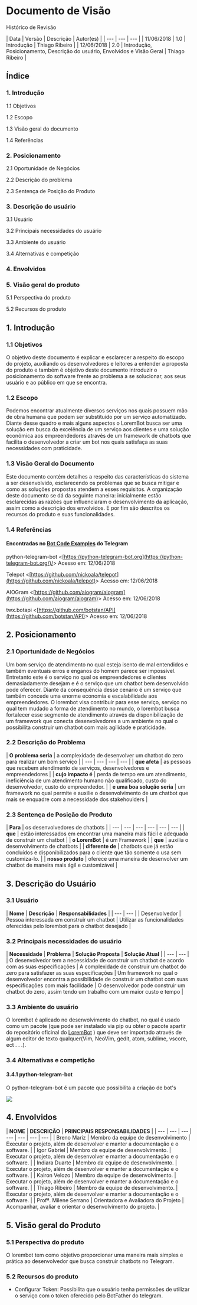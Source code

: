 # Documento de Visão

Histórico de Revisão

| Data | Versão | Descrição | Autor\(es\) |
| --- | --- | --- |
| 11/06/2018 | 1.0 | Introdução | Thiago Ribeiro |
| 12/06/2018 | 2.0 | Introdução, Posicionamento,  Descrição do usuário, Envolvidos e Visão Geral | Thiago Ribeiro |

## Índice

### 1. Introdução

1.1 Objetivos

1.2 Escopo

1.3 Visão geral do documento

1.4 Referências

### 2. Posicionamento

2.1 Oportunidade de Negócios

2.2 Descrição do problema

2.3 Sentença de Posição do Produto

### 3. Descrição do usuário

3.1 Usuário

3.2 Principais necessidades do usuário

3.3 Ambiente do usuário

3.4 Alternativas e competição

### 4. Envolvidos

### 5. Visão geral do produto

5.1 Perspectiva do produto

5.2 Recursos do produto

## 1. Introdução

### 1.1 Objetivos

O objetivo deste documento é explicar e esclarecer a respeito do escopo do projeto, auxiliando os desenvolvedores e leitores a entender a proposta do produto e também é objetivo deste documento introduzir o posicionamento do software frente ao problema a se solucionar, aos seus usuário e ao público em que se encontra.

### 1.2 Escopo

Podemos encontrar atualmente diversos serviços nos quais possuem mão de obra humana que podem ser substituído por um serviço automatizado. Diante desse quadro e mais alguns aspectos o LoremBot busca ser uma solução em busca da excelência de um serviço aos clientes e uma solução econômica aos empreendedores através de um framework de chatbots que facilita o desenvolvedor a criar um bot nos quais satisfaça as suas necessidades com praticidade.

### 1.3 Visão Geral do Documento

Este documento contém detalhes a respeito das características do sistema a ser desenvolvido, esclarecendo os problemas que se busca mitigar e como as soluções propostas atendem a esses requisitos. A organização deste documento se dá da seguinte maneira: inicialmente estão esclarecidas as razões que influenciaram o desenvolvimento da aplicação, assim como a descrição dos envolvidos. E por fim são descritos os recursos do produto e suas funcionalidades.

### 1.4 Referências

#### Encontradas no [Bot Code Examples](https://core.telegram.org/bots/samples) do Telegram 

python-telegram-bot &lt;[https://python-telegram-bot.org](https://python-telegram-bot.org/)/&gt; Acesso em: 12/06/2018

Telepot &lt;[https://github.com/nickoala/telepot](https://github.com/nickoala/telepot)&gt; Acesso em: 12/06/2018

AIOGram &lt;[https://github.com/aiogram/aiogram](https://github.com/aiogram/aiogram)&gt; Acesso em: 12/06/2018

twx.botapi &lt;[https://github.com/botstan/API](https://github.com/botstan/API)&gt; Acesso em: 12/06/2018

## 2. Posicionamento

### 2.1 Oportunidade de Negócios

Um bom serviço de atendimento no qual esteja isento de mal entendidos e também eventuais erros e enganos do homem parece ser impossível.  Entretanto este é o serviço no qual os empreendedores e clientes demasiadamente desejam e é o serviço que um chatbot bem desenvolvido pode oferecer. Diante da consequência desse cenário é um serviço que também concede uma enorme economia e escalabilidade aos empreendedores. O lorembot visa contribuir para esse serviço, serviço no qual tem mudado a forma de atendimento no mundo, o lorembot busca fortalecer esse segmento de atendimento através da disponibilização de um framework que conecta desenvolvedores a um ambiente no qual o possibilita construir um chatbot com mais agilidade e praticidade. 

### 2.2 Descrição do Problema

| **O problema seria** | a complexidade de desenvolver um chatbot do zero para realizar um bom serviço |
| --- | --- | --- | --- |
| **que afeta** | as pessoas que recebem atendimento de serviços, desenvolvedores e empreendedores |
| **cujo impacto é** | perda de tempo em um atendimento, ineficiência de um atendimento humano não qualificado, custo do desenvolvedor, custo do empreendedor. |
| **e uma boa solução seria** | um framework no qual permite e auxilie o desenvolvimento de um chatbot que mais se enquadre com a necessidade dos stakehoulders |

### 2.3 Sentença de Posição do Produto

| **Para** | os desenvolvedores de chatbots |
| --- | --- | --- | --- | --- | --- |
| **que** | estão interessados em encontrar uma maneira mais fácil e adequada de construir um chatbot |
| **o LoremBot** | é um Framework  |
| **que** | auxilia o desenvolvimento de chatbots |
| **diferente de** | chatbots que já estão concluídos e disponibilizados para o cliente que tão somente o usa sem customiza-lo. |
| **nosso produto** | oferece uma maneira de desenvolver um chatbot de maneira mais ágil e customizável |

## 3. Descrição do Usuário

### 3.1 Usuário

| **Nome** | **Descrição** | **Responsabilidades** |
| --- | --- |
| Desenvolvedor | Pessoa interessada em construir um chatbot  | Utilizar as funcionalidades oferecidas pelo lorembot para o chatbot desejado |

### 3.2 Principais necessidades do usuário

| **Necessidade** | **Problema** | **Solução Proposta** | **Solução Atual** |
| --- | --- |
| O desenvolvedor tem a necessidade de construir um chatbot de acordo com as suas especificações | A complexidade de construir um chatbot do zero para satisfazer as suas especificações | Um framework no qual o desenvolvedor encontra a possibilidade de construir um chatbot com suas especificações com mais facilidade | O desenvolvedor pode construir um chatbot do zero, assim tendo um trabalho com um maior custo e tempo |

### 3.3 Ambiente do usuário

O lorembot é aplicado no desenvolvimento do chatbot,  no qual é usado como um pacote \(que pode ser instalado via pip ou obter o pacote apartir do repositório oficinal do [LoremBot](https://github.com/DSW12018/LoremBot) \) que deve ser importado através de algum editor de texto qualquer\(Vim, NeoVim, gedit, atom, sublime, vscore, ect . . .\). 

### 3.4 Alternativas e competição

#### 3.4.1 python-telegram-bot

O python-telegram-bot é um pacote que possibilita a criação de bot's

![](.gitbook/assets/python-telegram-bot.png)

## 4. Envolvidos

| **NOME** | **DESCRIÇÃO** | **PRINCIPAIS RESPONSABILIDADES** |
| --- | --- | --- | --- | --- | --- | --- |
| Breno Mariz | Membro da equipe de desenvolvimento | Executar o projeto, além de desenvolver e manter a documentação e o software. |
| Igor Gabriel | Membro da equipe de desenvolvimento. | Executar o projeto, além de desenvolver e manter a documentação e o software. |
| Indiara Duarte | Membro da equipe de desenvolvimento. | Executar o projeto, além de desenvolver e manter a documentação e o software. |
| Kairon Velozo | Membro da equipe de desenvolvimento. | Executar o projeto, além de desenvolver e manter a documentação e o software. |
| Thiago Ribeiro | Membro da equipe de desenvolvimento. | Executar o projeto, além de desenvolver e manter a documentação e o software. |
| Profª. Milene Serrano | Orientadora e Avaliadora do Projeto  | Acompanhar, avaliar e orientar o desenvolvimento do projeto. |

## 5. Visão geral do Produto

### 5.1 Perspectiva do produto

 O lorembot tem como objetivo proporcionar uma maneira mais simples e prática ao desenvolvedor que busca construir chatbots no Telegram.

### 5.2 Recursos do produto

* Configurar Token: Possibilita que o usuário tenha permissões de utilizar o serviço com o token oferecido pelo BotFather do telegram.

